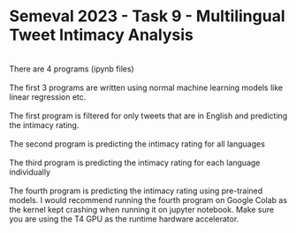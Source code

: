 # Semeval 2023 - Task 9 - Multilingual Tweet Intimacy Analysis

<br>
There are 4 programs (ipynb files) 
</br>
<br>
The first 3 programs are written using normal machine learning models like linear regression etc.
</br>
<br>
The first program is filtered for only tweets that are in English and predicting the intimacy rating.
</br>
<br>
The second program is predicting the intimacy rating for all languages
</br>
<br>
The third program is predicting the intimacy rating for each language individually
</br>
<br>
The fourth program is predicting the intimacy rating using pre-trained models. I would recommend running the fourth program on Google Colab as the kernel kept crashing when running it on jupyter notebook. Make sure you are using the T4 GPU as the runtime hardware accelerator.
</br>
